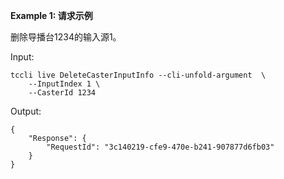 **Example 1: 请求示例**

删除导播台1234的输入源1。

Input: 

```
tccli live DeleteCasterInputInfo --cli-unfold-argument  \
    --InputIndex 1 \
    --CasterId 1234
```

Output: 
```
{
    "Response": {
        "RequestId": "3c140219-cfe9-470e-b241-907877d6fb03"
    }
}
```

